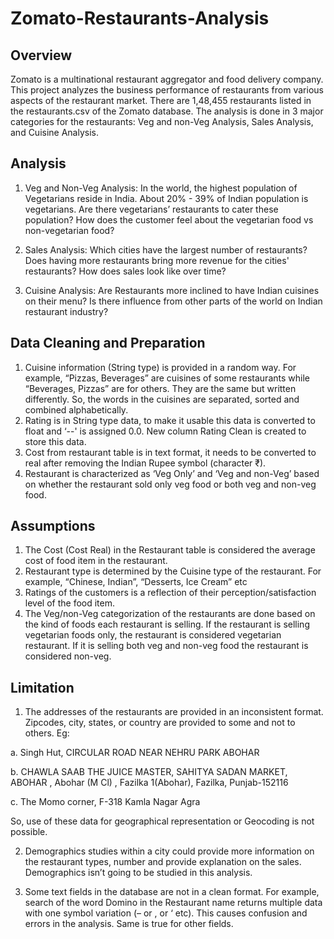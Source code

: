 # Zomato-Restaurants-Analysis

## Overview
Zomato is a multinational restaurant aggregator and food delivery company. This project analyzes the business performance of restaurants from various aspects of the restaurant market.
There are 1,48,455 restaurants listed in the restaurants.csv of the Zomato database. The analysis is done in 3 major categories for the restaurants: Veg and non-Veg Analysis, Sales Analysis, and Cuisine Analysis. 

## Analysis
1. Veg and Non-Veg Analysis: In the world, the highest population of Vegetarians reside in India. About 20% - 39% of Indian population is vegetarians. Are there vegetarians’ restaurants to cater these population? How does the customer feel about the vegetarian food vs non-vegetarian food?

2. Sales Analysis: Which cities have the largest number of restaurants? Does having more restaurants bring more revenue for the cities' restaurants? How does sales look like over time?

3. Cuisine Analysis: Are Restaurants more inclined to have Indian cuisines on their menu? Is there influence from other parts of the world on Indian restaurant industry?

## Data Cleaning and Preparation
1.	Cuisine information (String type) is provided in a random way. For example, “Pizzas, Beverages” are cuisines of some restaurants while “Beverages, Pizzas” are for others. They are the same but written differently. So, the words in the cuisines are separated, sorted and combined alphabetically.
2.	Rating is in String type data, to make it usable this data is converted to float and ‘--' is assigned 0.0. New column Rating Clean is created to store this data.
3.	Cost from restaurant table is in text format, it needs to be converted to real after removing the Indian Rupee symbol (character ₹). 
4.	Restaurant is characterized as ‘Veg Only’ and ‘Veg and non-Veg’ based on whether the restaurant sold only veg food or both veg and non-veg food.

## Assumptions
1.	The Cost (Cost Real) in the Restaurant table is considered the average cost of food item in the restaurant.
2.	Restaurant type is determined by the Cuisine type of the restaurant. For example, “Chinese, Indian”, “Desserts, Ice Cream” etc
3.	Ratings of the customers is a reflection of their perception/satisfaction level of the food item.
4.	The Veg/non-Veg categorization of the restaurants are done based on the kind of foods each restaurant is selling. If the restaurant is selling vegetarian foods only, the restaurant is considered vegetarian restaurant. If it is selling both veg and non-veg food the restaurant is considered non-veg. 

## Limitation
1.	The addresses of the restaurants are provided in an inconsistent format. Zipcodes, city, states, or country are provided to some and not to others. Eg:
   
a.	Singh Hut, CIRCULAR ROAD NEAR NEHRU PARK ABOHAR

b.	CHAWLA SAAB THE JUICE MASTER, SAHITYA SADAN MARKET, ABOHAR ,  Abohar (M Cl) , Fazilka 1(Abohar), Fazilka,  Punjab-152116

c.	The Momo corner, F-318 Kamla Nagar Agra

So, use of these data for geographical representation or Geocoding is not possible.

2.	Demographics studies within a city could provide more information on the restaurant types, number and provide explanation on the sales. Demographics isn’t going to be studied in this analysis.
   
3.	Some text fields in the database are not in a clean format. For example, search of the word Domino in the Restaurant name returns multiple data with one symbol variation (– or , or ‘ etc). This causes confusion and errors in the analysis. Same is true for other fields.

